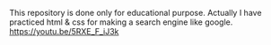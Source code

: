 This repository is done only for educational purpose. Actually I have practiced html & css for making a search engine like google. 
https://youtu.be/5RXE_F_iJ3k

